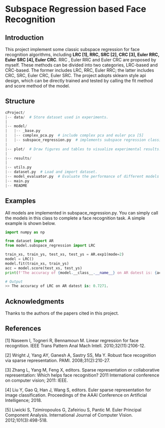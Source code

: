 # Subspace Regression based Face Recognition

## Introduction

This project implement some classic subspace regression for face recognition algorithms, including **LRC [1], RRC, SRC [2], CRC [3], Euler RRC, Euler SRC [4], Euler CRC**. RRC , Euler RRC and Euler CRC are proposed by myself. These methods can be divided into two categories, LRC-based and CRC-based. The former includes LRC, RRC, Euler RRC; the latter includes CRC, SRC, Euler CRC, Euler SRC. The project adopts sklearn style api design, which can be directly trained and tested by calling the fit method and score method of the model.

## Structure

```python
cProject/
|-- data/  # Store dataset used in experiments.
|
|-- model/
|   |-- _base.py
|   |-- complex_pca.py  # include complex pca and euler pca [5]
|   |-- subspace_regression.py  # implements subspace regression classification models here
|
|-- plot/  # Draw figures and tables to visualize experimental results.
|
|-- results/
|
|-- utils.py
|-- dataset.py  # Load and import dataset.
|-- model_evaluator.py  # Evaluate the performance of different models on different datasets.
|-- main.py
|-- README
```

## Examples

All models are implemented in subspace_regression.py. You can simply call the models in this class to complete a face recognition task. A simple example is shown below.

```python
import numpy as np

from dataset import AR
from model.subspace_regression import LRC

train_xs, train_ys, test_xs, test_ys = AR.exp1(mode=2)
model = LRC()
model.fit(train_xs, train_ys)
acc = model.score(test_xs, test_ys)
print(f'The accuracy of {model.__class__.__name__} on AR datest is: {acc}.\n')
```

```python
# Output
>> The accuracy of LRC on AR datest is: 0.7271.
```



## Acknowledgments

Thanks to the authors of the papers cited in this project.

## References

[1] Naseem I, Togneri R, Bennamoun M. Linear regression for face recognition. IEEE Trans Pattern Anal Mach Intell. 2010;32(11):2106-12.

[2] Wright J, Yang AY, Ganesh A, Sastry SS, Ma Y. Robust face recognition via sparse representation. PAMI. 2008;31(2):210-27.

[3] Zhang L, Yang M, Feng X, editors. Sparse representation or collaborative representation: Which helps face recognition? 2011 International conference on computer vision; 2011: IEEE.

[4] Liu Y, Gao Q, Han J, Wang S, editors. Euler sparse representation for image classification. Proceedings of the AAAI Conference on Artificial Intelligence; 2018.

[5] Liwicki S, Tzimiropoulos G, Zafeiriou S, Pantic M. Euler Principal Component Analysis. International Journal of Computer Vision. 2012;101(3):498-518.

